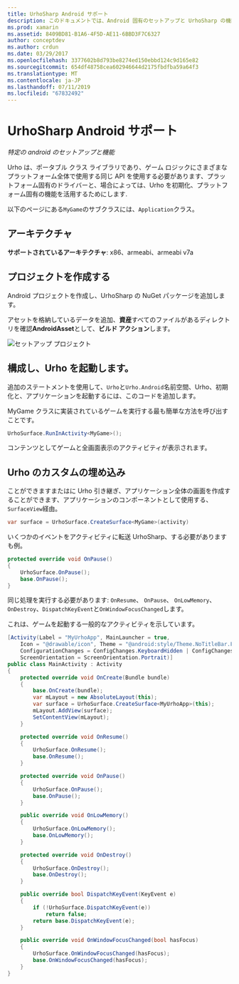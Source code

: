 ```yaml
---
title: UrhoSharp Android サポート
description: このドキュメントでは、Android 固有のセットアップと UrhoSharp の機能に関連する情報について説明します。 具体的には、サポートされているアーキテクチャについて説明します Urho、およびカスタムの埋め込み Urho の起動の構成と、プロジェクトを作成する方法。
ms.prod: xamarin
ms.assetid: 8409BD81-B1A6-4F5D-AE11-6BBD3F7C6327
author: conceptdev
ms.author: crdun
ms.date: 03/29/2017
ms.openlocfilehash: 3377602b8d793be8274ed150ebbd124c9d165e82
ms.sourcegitcommit: 654df48758cea602946644d2175fbdfba59a64f3
ms.translationtype: MT
ms.contentlocale: ja-JP
ms.lasthandoff: 07/11/2019
ms.locfileid: "67832492"
---
```

# <a name="urhosharp-android-support"></a>UrhoSharp Android サポート

_特定の android のセットアップと機能_

Urho は、ポータブル クラス ライブラリであり、ゲーム ロジックにさまざまなプラットフォーム全体で使用する同じ API を使用する必要があります、プラットフォーム固有のドライバーと、場合によっては、Urho を初期化、プラットフォーム固有の機能を活用するためにします.

以下のページにある`MyGame`のサブクラスには、`Application`クラス。

## <a name="architectures"></a>アーキテクチャ

**サポートされているアーキテクチャ**: x86、armeabi、armeabi v7a

## <a name="create-a-project"></a>プロジェクトを作成する

Android プロジェクトを作成し、UrhoSharp の NuGet パッケージを追加します。

アセットを格納しているデータを追加、**資産**すべてのファイルがあるディレクトリを確認**AndroidAsset**として、**ビルド アクション**します。

![セットアップ プロジェクト](android-images/image-3.png "Assets ディレクトリに資産を格納しているデータの追加")

## <a name="configure-and-launching-urho"></a>構成し、Urho を起動します。

追加のステートメントを使用して、`Urho`と`Urho.Android`名前空間、Urho、初期化と、アプリケーションを起動するには、このコードを追加します。

MyGame クラスに実装されているゲームを実行する最も簡単な方法を呼び出すことです。

```csharp
UrhoSurface.RunInActivity<MyGame>();
```

コンテンツとしてゲームと全画面表示のアクティビティが表示されます。

## <a name="custom-embedding-of-urho"></a>Urho のカスタムの埋め込み

ことができますまたはに Urho 引き継ぎ、アプリケーション全体の画面を作成することができます、アプリケーションのコンポーネントとして使用する、`SurfaceView`経由。

```csharp
var surface = UrhoSurface.CreateSurface<MyGame>(activity)
```

いくつかのイベントをアクティビティに転送 UrhoSharp、する必要がありますも例。

```csharp
protected override void OnPause()
{
    UrhoSurface.OnPause();
    base.OnPause();
}
```

同じ処理を実行する必要があります: `OnResume`、 `OnPause`、 `OnLowMemory`、 `OnDestroy`、`DispatchKeyEvent`と`OnWindowFocusChanged`します。

これは、ゲームを起動する一般的なアクティビティを示しています。

```csharp
[Activity(Label = "MyUrhoApp", MainLauncher = true,
    Icon = "@drawable/icon", Theme = "@android:style/Theme.NoTitleBar.Fullscreen",
    ConfigurationChanges = ConfigChanges.KeyboardHidden | ConfigChanges.Orientation,
    ScreenOrientation = ScreenOrientation.Portrait)]
public class MainActivity : Activity
{
    protected override void OnCreate(Bundle bundle)
    {
        base.OnCreate(bundle);
        var mLayout = new AbsoluteLayout(this);
        var surface = UrhoSurface.CreateSurface<MyUrhoApp>(this);
        mLayout.AddView(surface);
        SetContentView(mLayout);
    }

    protected override void OnResume()
    {
        UrhoSurface.OnResume();
        base.OnResume();
    }

    protected override void OnPause()
    {
        UrhoSurface.OnPause();
        base.OnPause();
    }

    public override void OnLowMemory()
    {
        UrhoSurface.OnLowMemory();
        base.OnLowMemory();
    }

    protected override void OnDestroy()
    {
        UrhoSurface.OnDestroy();
        base.OnDestroy();
    }

    public override bool DispatchKeyEvent(KeyEvent e)
    {
        if (!UrhoSurface.DispatchKeyEvent(e))
            return false;
        return base.DispatchKeyEvent(e);
    }

    public override void OnWindowFocusChanged(bool hasFocus)
    {
        UrhoSurface.OnWindowFocusChanged(hasFocus);
        base.OnWindowFocusChanged(hasFocus);
    }
}
```

